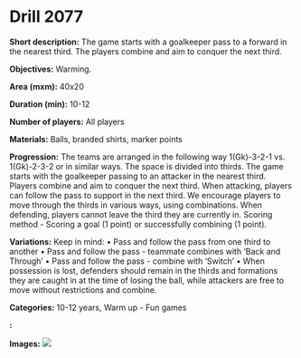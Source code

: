 # Drill 2077

**Short description:**
The game starts with a goalkeeper pass to a forward in the nearest third. The players combine and aim to conquer the next third.

**Objectives:**
Warming.

**Area (mxm):**
40x20

**Duration (min):**
10-12

**Number of players:**
All players

**Materials:**
Balls, branded shirts, marker points

**Progression:**
The teams are arranged in the following way 1(Gk)-3-2-1 vs. 1(Gk)-2-3-2 or in similar ways. The space is divided into thirds. The game starts with the goalkeeper passing to an attacker in the nearest third. Players combine and aim to conquer the next third. When attacking, players can follow the pass to support in the next third. We encourage players to move through the thirds in various ways, using combinations. When defending, players cannot leave the third they are currently in. Scoring method - Scoring a goal (1 point) or successfully combining (1 point).

**Variations:**
Keep in mind: • Pass and follow the pass from one third to another • Pass and follow the pass - teammate combines with ‘Back and Through’ • Pass and follow the pass - combine with ‘Switch’ • When possession is lost, defenders should remain in the thirds and formations they are caught in at the time of losing the ball, while attackers are free to move without restrictions and combine.

**Categories:**
10-12 years, Warm up - Fun games

**:**


**Images:**
![](https://www.coachingfutsal.com/\images\b4556889-c799-4190-88c4-e34ba71996ea_338.png)

